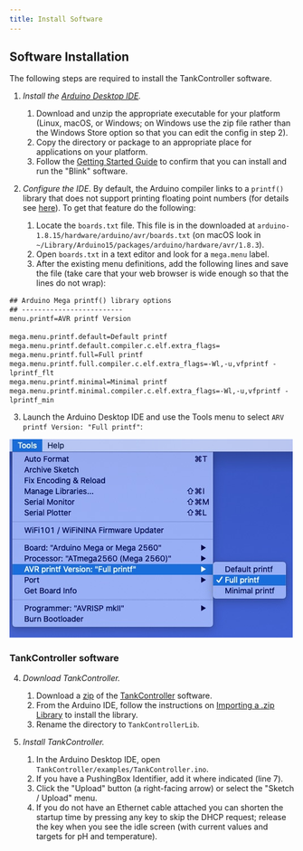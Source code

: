 ```yaml
---
title: Install Software
---
```


## Software Installation

The following steps are required to install the TankController software.

1. _Install the [Arduino Desktop IDE](https://www.arduino.cc/en/software)._
    1. Download and unzip the appropriate executable for your platform (Linux, macOS, or Windows; on Windows use the zip file rather than the Windows Store option so that you can edit the config in step 2).
    2. Copy the directory or package to an appropriate place for applications on your platform.
    3. Follow the [Getting Started Guide](https://www.arduino.cc/en/Guide/ArduinoMega2560) to confirm that you can install and run the "Blink" software.

2. _Configure the IDE._ By default, the Arduino compiler links to a `printf()` library that does not support printing floating point numbers (for details see [here](https://forum.arduino.cc/t/no-sprintf-float-formatting-come-back-five-year/331790/6)). To get that feature do the following:
    1. Locate the `boards.txt` file. This file is in the downloaded at `arduino-1.8.15/hardware/arduino/avr/boards.txt` (on macOS look in `~/Library/Arduino15/packages/arduino/hardware/avr/1.8.3`).
    2. Open `boards.txt` in a text editor and look for a `mega.menu` label.
    3. After the existing menu definitions, add the following lines and save the file (take care that your web browser is wide enough so that the lines do not wrap):

```text
## Arduino Mega printf() library options
## -------------------------
menu.printf=AVR printf Version

mega.menu.printf.default=Default printf
mega.menu.printf.default.compiler.c.elf.extra_flags=
mega.menu.printf.full=Full printf
mega.menu.printf.full.compiler.c.elf.extra_flags=-Wl,-u,vfprintf -lprintf_flt
mega.menu.printf.minimal=Minimal printf
mega.menu.printf.minimal.compiler.c.elf.extra_flags=-Wl,-u,vfprintf -lprintf_min
```

3. Launch the Arduino Desktop IDE and use the Tools menu to select `ARV printf Version: "Full printf"`:

![IDE Tools Menu](/assets/images/IDE_tools_menu.jpg)

### TankController software

4. _Download TankController._
    1. Download a [zip](https://github.com/Open-Acidification/TankController/releases) of the [TankController](https://github.com/Open-Acidification/TankController) software.
    2. From the Arduino IDE, follow the instructions on [Importing a .zip Library](https://www.arduino.cc/en/guide/libraries) to install the library.
    3. Rename the directory to `TankControllerLib`.

5. _Install TankController._
    1. In the Arduino Desktop IDE, open `TankController/examples/TankController.ino`.
    2. If you have a PushingBox Identifier, add it where indicated (line 7).
    3. Click the "Upload" button (a right-facing arrow) or select the "Sketch / Upload" menu.
    4. If you do not have an Ethernet cable attached you can shorten the startup time by pressing any key to skip the DHCP request; release the key when you see the idle screen (with current values and targets for pH and temperature).
